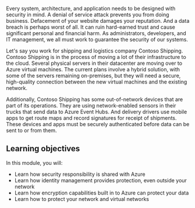 Every system, architecture, and application needs to be designed with security in mind. A denial of service attack prevents you from doing business. Defacement of your website damages your reputation. And a data breach is perhaps worst of all. It can ruin hard-earned trust and cause significant personal and financial harm. As administrators, developers, and IT management, we all must work to guarantee the security of our systems. 

Let's say you work for shipping and logistics company Contoso Shipping. Contoso Shipping is in the process of moving a lot of their infrastructure to the cloud. Several physical servers in their datacenter are moving over to Azure virtual machines. The current plans involve a hybrid solution, with some of the servers remaining on-premises, but they will need a secure, high-quality connection between the new virtual machines and the existing network.

Additionally, Contoso Shipping has some out-of-network devices that are part of its operations. They are using network-enabled sensors in their trucks that send data to Azure Event Hubs. And delivery drivers use mobile apps to get route maps and record signatures for receipt of shipments. These devices and apps must be securely authenticated before data can be sent to or from them.

## Learning objectives

In this module, you will:

- Learn how security responsibility is shared with Azure
- Learn how identity management provides protection, even outside your network
- Learn how encryption capabilities built in to Azure can protect your data
- Learn how to protect your network and virtual networks

